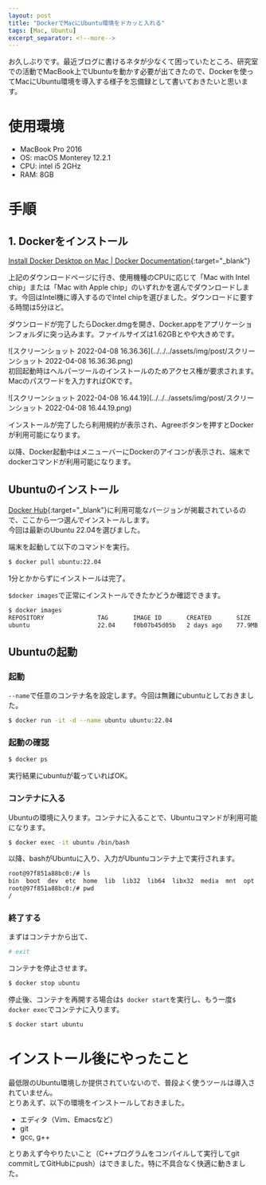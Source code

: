 ```yaml
---
layout: post
title: "DockerでMacにUbuntu環境をドカッと入れる"
tags: [Mac, Ubuntu]
excerpt_separator: <!--more-->
---
```


お久しぶりです。最近ブログに書けるネタが少なくて困っていたところ、研究室での活動でMacBook上でUbuntuを動かす必要が出てきたので、Dockerを使ってMacにUbuntu環境を導入する様子を忘備録として書いておきたいと思います。

<!--more-->  

# 使用環境

- MacBook Pro 2016
- OS: macOS Monterey 12.2.1
- CPU: intel i5 2GHz
- RAM: 8GB

# 手順

## 1. Dockerをインストール

[Install Docker Desktop on Mac \| Docker Documentation](https://docs.docker.com/desktop/mac/install/){:target="_blank"}  

上記のダウンロードページに行き、使用機種のCPUに応じて「Mac with Intel chip」または「Mac with Apple chip」のいずれかを選んでダウンロードします。今回はIntel機に導入するのでIntel chipを選びました。ダウンロードに要する時間は5分ほど。  

ダウンロードが完了したらDocker.dmgを開き、Docker.appをアプリケーションフォルダに突っ込みます。ファイルサイズは1.62GBとやや大きめです。  


![スクリーンショット 2022-04-08 16.36.36](../../../assets/img/post/スクリーンショット 2022-04-08 16.36.36.png)  
初回起動時はヘルパーツールのインストールのためアクセス権が要求されます。Macのパスワードを入力すればOKです。  

![スクリーンショット 2022-04-08 16.44.19](../../../assets/img/post/スクリーンショット 2022-04-08 16.44.19.png)

インストールが完了したら利用規約が表示され、Agreeボタンを押すとDockerが利用可能になります。  

以降、Docker起動中はメニューバーにDockerのアイコンが表示され、端末でdockerコマンドが利用可能になります。

## Ubuntuのインストール

[Docker Hub](https://hub.docker.com/_/ubuntu/){:target="_blank"}に利用可能なバージョンが掲載されているので、ここから一つ選んでインストールします。  
今回は最新のUbuntu 22.04を選びました。  

端末を起動して以下のコマンドを実行。  

```bash
$ docker pull ubuntu:22.04
```

1分とかからずにインストールは完了。  

``$docker images``で正常にインストールできたかどうか確認できます。

```bash
$ docker images
REPOSITORY               TAG       IMAGE ID       CREATED       SIZE
ubuntu                   22.04     f0b07b45d05b   2 days ago    77.9MB
```

## Ubuntuの起動

### 起動

``--name``で任意のコンテナ名を設定します。今回は無難にubuntuとしておきました。

```bash
$ docker run -it -d --name ubuntu ubuntu:22.04
```

### 起動の確認

```bash
$ docker ps
```

実行結果にubuntuが載っていればOK。

### コンテナに入る

Ubuntuの環境に入ります。コンテナに入ることで、Ubuntuコマンドが利用可能になります。

```bash
$ docker exec -it ubuntu /bin/bash
```

以降、bashがUbuntuに入り、入力がUbuntuコンテナ上で実行されます。  

```sh
root@97f851a88bc0:/# ls
bin  boot  dev  etc  home  lib  lib32  lib64  libx32  media  mnt  opt  proc  root  run  sbin  srv  sys  tmp  usr  var
root@97f851a88bc0:/# pwd
/
```

### 終了する

まずはコンテナから出て、

```sh
# exit
```

コンテナを停止させます。  

```bash
$ docker stop ubuntu
```

停止後、コンテナを再開する場合は``$ docker start``を実行し、もう一度``$ docker exec``でコンテナに入ります。

```bash
$ docker start ubuntu
```



# インストール後にやったこと

最低限のUbuntu環境しか提供されていないので、普段よく使うツールは導入されていません。  
とりあえず、以下の環境をインストールしておきました。  

- エディタ（Vim、Emacsなど）
- git
- gcc, g++

とりあえず今やりたいこと（C++プログラムをコンパイルして実行してgit commitしてGitHubにpush）はできました。特に不具合なく快適に動きました。

